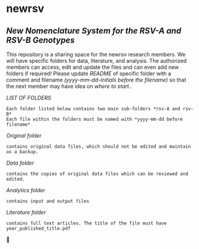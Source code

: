 # **newrsv**

## *New Nomenclature System for the RSV-A and RSV-B Genotypes*

This repository is a sharing space for the newrsv research members. We will have specific folders for data, literature, and analysis. The authorized members can access, edit and update the files and can even add new folders if required! Please update *README* of specific folder with a comment and filename *(yyyy-mm-dd-initials before the filename)* so that the next member may have idea on *where to start*..
 
*LIST OF FOLDERS*

    Each folder listed below contains two main sub-folders *rsv-A and rsv-B*  
    Each file within the folders must be named with *yyyy-mm-dd before filename*
 
*Original folder* 

    contains original data files, which should not be edited and maintain as a backup. 

*Data folder* 

    contains the copies of original data files which can be reviewed and edited. 
    
*Analytics folder*

    contains input and output files

*Literature folder*

    contains full text articles. The title of the file must have year_published_title.pdf
    
:deciduous_tree:

